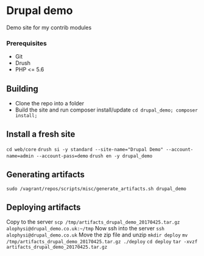 # Drupal demo
Demo site for my contrib modules

### Prerequisites

- Git
- Drush
- PHP <= 5.6

## Building
- Clone the repo into a folder
- Build the site and run composer install/update
`cd drupal_demo; composer install;`

## Install a fresh site
`cd web/core`
`drush si -y standard --site-name="Drupal Demo" --account-name=admin --account-pass=demo`
`drush en -y drupal_demo`

## Generating artifacts
`sudo /vagrant/repos/scripts/misc/generate_artifacts.sh drupal_demo`

## Deploying artifacts
Copy to the server
`scp /tmp/artifacts_drupal_demo_20170425.tar.gz alophysi@drupal_demo.co.uk:~/tmp`
Now ssh into the server
`ssh alophysi@drupal_demo.co.uk`
Move the zip file and unzip
`mkdir deploy`
`mv /tmp/artifacts_drupal_demo_20170425.tar.gz ./deploy`
`cd deploy`
`tar -xvzf artifacts_drupal_demo_20170425.tar.gz`
